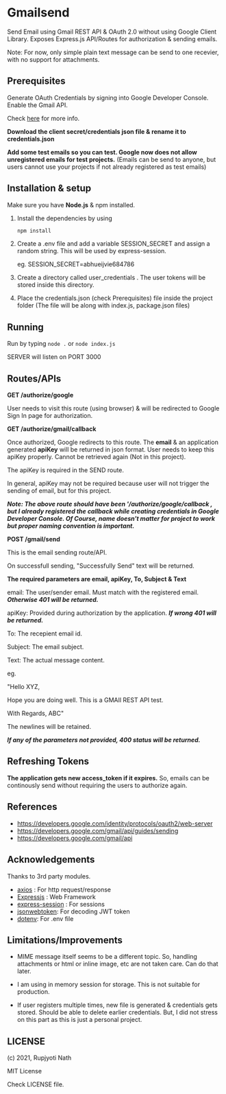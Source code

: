 # Gmailsend

Send Email using Gmail REST API & OAuth 2.0 without using Google Client Library. Exposes Express.js API/Routes for authorization & sending emails.

Note: For now, only simple plain text message can be send to one recevier, with no support for attachments.


## Prerequisites

Generate OAuth Credentials by signing into Google Developer Console. Enable the Gmail API.

Check [here](https://developers.google.com/identity/protocols/oauth2/web-server#prerequisites) for more info.

**Download the client secret/credentials json file & rename it to credentials.json**

**Add some test emails so you can test. Google now does not allow unregistered emails for test projects.** (Emails can be send to anyone, but users cannot use your projects if not already registered as test emails)

## Installation & setup

Make sure you have **Node.js** & npm installed.

1. Install the dependencies by using
    ```bash
    npm install
    ```

2. Create a .env file and add a variable SESSION_SECRET and assign a random string. This will be used by express-session.

    eg. SESSION_SECRET=abhueijvie684786

3. Create a directory called user_credentials . The user tokens will be stored inside this directory.

4. Place the credentials.json (check Prerequisites) file inside the project folder (The file will be along with index.js, package.json files)

## Running

Run by typing ```node .``` or ```node index.js```

SERVER will listen on PORT 3000

## Routes/APIs

**GET /authorize/google**

User needs to visit this route (using browser) & will be redirected to Google Sign In page for authorization.

**GET /authorize/gmail/callback**

Once authorized, Google redirects to this route. The **email** & an application generated **apiKey** will be returned in json format. User needs to keep this apiKey properly. Cannot be retrieved again (Not in this project).

The apiKey is required in the SEND route.

In general, apiKey may not be required because user will not trigger the sending of email, but for this project.

***Note: The above route should have been '/authorize/google/callback , but I already registered the callback while creating credentials in Google Developer Console. Of Course, name doesn't matter for project to work but proper naming convention is important.***

**POST /gmail/send**

This is the email sending route/API.

On successfull sending, "Successfully Send" text will be returned.

**The required parameters are email, apiKey, To, Subject & Text**

email: The user/sender email. Must match with the registered email. ***Otherwise 401 will be returned.***

apiKey: Provided during authorization by the application. ***If wrong 401 will be returned.***

To: The recepient email id.

Subject: The email subject.

Text: The actual message content. 

eg. 

"Hello XYZ,

Hope you are doing well. This is a GMAIl REST API test.

With Regards,
ABC"

The newlines will be retained.

***If any of the parameters not provided, 400 status will be returned.***

## Refreshing Tokens

**The application gets new access_token if it expires.** So, emails can be continously send without requiring the users to authorize again.

## References

* https://developers.google.com/identity/protocols/oauth2/web-server
* https://developers.google.com/gmail/api/guides/sending
* https://developers.google.com/gmail/api

## Acknowledgements

Thanks to 3rd party modules.

* [axios](https://www.npmjs.com/package/axios) : For http request/response
* [Expressjs](http://expressjs.com/) : Web Framework
* [express-session](https://www.npmjs.com/package/express-session) : For sessions
* [jsonwebtoken](https://www.npmjs.com/package/jsonwebtoken): For decoding JWT token
* [dotenv](https://www.npmjs.com/package/dotenv): For .env file

## Limitations/Improvements

* MIME message itself seems to be a different topic. So, handling attachments or html or inline image, etc are not taken care. Can do that later.

* I am using in memory session for storage. This is not suitable for production.

* If user registers multiple times, new file is generated & credentials gets stored. Should be able to delete earlier credentials. But, I did not stress on this part as this is just a personal project.


## LICENSE
(c) 2021, Rupjyoti Nath

MIT License

Check LICENSE file.